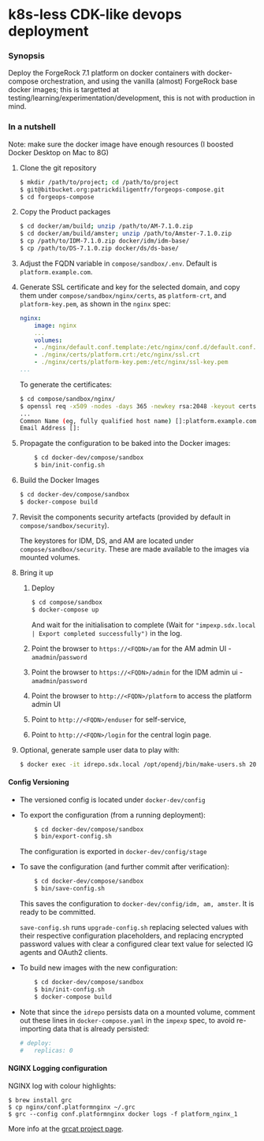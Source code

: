 
# k8s-less CDK-like devops deployment

### Synopsis

Deploy the ForgeRock 7.1 platform on docker containers with docker-compose orchestration, and using the vanilla (almost) ForgeRock base docker images;  this is targetted at testing/learning/experimentation/development, this is not with production in mind.

### In a nutshell

Note: make sure the docker image have enough resources (I boosted Docker Desktop on Mac to 8G)

1. Clone the git repository
	```bash
	$ mkdir /path/to/project; cd /path/to/project
	$ git@bitbucket.org:patrickdiligentfr/forgeops-compose.git
	$ cd forgeops-compose
	```
1. Copy the Product packages
	```bash
	$ cd docker/am/build; unzip /path/to/AM-7.1.0.zip
	$ cd docker/am/build/amster; unzip /path/to/Amster-7.1.0.zip
	$ cp /path/to/IDM-7.1.0.zip docker/idm/idm-base/
	$ cp /path/to/DS-7.1.0.zip docker/ds/ds-base/
	```
1. Adjust the FQDN variable in `compose/sandbox/.env`. Default is `platform.example.com`. 

1. Generate SSL certificate and key for the selected domain, and copy them under `compose/sandbox/nginx/certs`, as `platform-crt`, and `platform-key.pem`, as shown in the `nginx` spec:
	
	```yaml
	nginx:
		image: nginx
		...
		volumes:
		- ./nginx/default.conf.template:/etc/nginx/conf.d/default.conf.template
		- ./nginx/certs/platform.crt:/etc/nginx/ssl.crt
		- ./nginx/certs/platform-key.pem:/etc/nginx/ssl-key.pem
    ...
    ```
	
	To generate the certificates: 

    ```bash
	$ cd compose/sandbox/nginx/
	$ openssl req -x509 -nodes -days 365 -newkey rsa:2048 -keyout certs/platform-key.pem -out certs/platform.crt
	...
	Common Name (eg, fully qualified host name) []:platform.example.com
	Email Address []:
	```
1. Propagate the configuration to be baked into the Docker images:

	```bash
		$ cd docker-dev/compose/sandbox
		$ bin/init-config.sh
	```

1. Build the Docker Images
	```bash
	$ cd docker-dev/compose/sandbox
	$ docker-compose build
	```

1. Revisit the components security artefacts (provided by default in `compose/sandbox/security`).

	The keystores for IDM, DS, and AM are located under `compose/sandbox/security`. These are made available to the images via mounted volumes.

1. Bring it up
	1. Deploy
		```bash
		$ cd compose/sandbox
		$ docker-compose up
		```
		And wait for the initialisation to complete (Wait for `"impexp.sdx.local     | Export completed successfully")` in the log.

	1. Point the browser to `https://<FQDN>/am` for the AM admin UI - `amadmin`/`password`
	1. Point the browser to `https://<FQDN>/admin` for the IDM admin ui - `amadmin`/`password`
	1. Point the browser to `http://<FQDN>/platform` to access the platform admin UI
	1. Point to `http://<FQDN>/enduser` for self-service,
	1. Point to `http://<FQDN>/login` for the central login page.

1. Optional, generate sample user data to play with:

	```bash
	$ docker exec -it idrepo.sdx.local /opt/opendj/bin/make-users.sh 200
	```
#### Config Versioning

* The versioned config is located under `docker-dev/config`

* To export the configuration (from a running deployment):
	```bash
		$ cd docker-dev/compose/sandbox
		$ bin/export-config.sh
	```
	The configuration is exported in `docker-dev/config/stage`

* To save the configuration (and further commit after verification):

	```bash
		$ cd docker-dev/compose/sandbox
		$ bin/save-config.sh
	```
	This saves the configuration to `docker-dev/config/idm, am, amster`. It is ready to be committed.

	`save-config.sh` runs `upgrade-config.sh` replacing selected values with their respective configuration placeholders, and replacing encrypted password values with clear a configured clear text value for selected IG agents and OAuth2 clients. 

* To build new images with the new configuration:

	```bash
		$ cd docker-dev/compose/sandbox
		$ bin/init-config.sh
		$ docker-compose build
	```

* Note that since the `idrepo` persists data on a mounted volume, comment out  these lines in `docker-compose.yaml` in the `impexp` spec, to avoid re-importing data that is already persisted:
	```yaml
	# deploy:
    #   replicas: 0
	```
#### NGINX Logging configuration

NGINX log with colour highlights:

```
$ brew install grc
$ cp nginx/conf.platformnginx ~/.grc
$ grc --config conf.platformnginx docker logs -f platform_nginx_1
```

More info at the [grcat project page](https://github.com/garabik/grc).